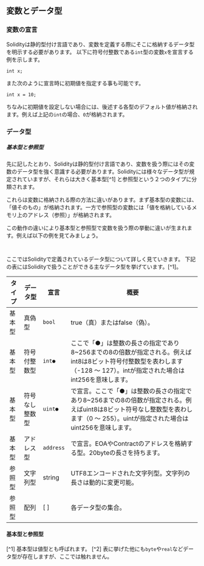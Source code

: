 ## 変数とデータ型

### 変数の宣言
Solidityは静的型付け言語であり、変数を定義する際にそこに格納するデータ型を明示する必要があります。
以下に符号付整数である`int`型の変数`x`を宣言する例を示します。
```plain
int x;
```
また次のように宣言時に初期値を指定する事も可能です。
```plain
int x = 10;
```
ちなみに初期値を設定しない場合には、後述する各型のデフォルト値が格納されます。例えば上記の`int`の場合、`0`が格納されます。
<!--[TODO] 識別子の説明上記では「x」が識別子 -->
<!--[TODO] 識別子の命名規則 -->

### データ型
##### 基本型と参照型
先に記したとおり、Solidityは静的型付け言語であり、変数を扱う際にはその変数のデータ型を強く意識する必要があります。Solidityには様々なデータ型が規定されていますが、それらは大きく基本型[^1] と参照型という２つのタイプに分類されます。

これらは変数に格納される際の方法に違いがあります。まず基本型の変数には、「値そのもの」が格納されます。一方で参照型の変数には「値を格納しているメモリ上のアドレス（参照）」が格納されます。

この動作の違いにより基本型と参照型で変数を扱う際の挙動に違いが生まれます。例えば以下の例を見てみましょう。
```


```
ここではSolidityで定義されているデータ型について詳しく見ていきます。
下記の表にはSolidityで扱うことができる主なデータ型を挙げています。[^1]。

| タイプ | データ型  |宣言| 概要  |
| ------ | ----------|-----|-----|
| 基本型 | 真偽型 | `bool`|true（真）またはfalse（偽）。 |
| 基本型 | 符号付整数型 | `int●`|ここで「●」は整数の長さの指定であり8~256までの8の倍数が指定される。例えばint8は8ビット符号付整数型を表わします（-128 ～ 127）。intが指定された場合はint256を意味します。|
| 基本型 | 符号なし整数型 | `uint●`|で宣言。ここで「●」は整数の長さの指定であり8~256までの8の倍数が指定される。例えばuint8は8ビット符号なし整数型を表わします（0 ～ 255）。uintが指定された場合はuint256を意味します。|
| 基本型 | アドレス型 | `address`|で宣言。EOAやContractのアドレスを格納する型。20byteの長さを持ちます。 |
| 参照型 |文字列型| string | UTF8エンコードされた文字列型。文字列の長さは動的に変更可能。 |
| 参照型 | 配列 |[ ]| 各データ型の集合。 |




#### 基本型と参照型
[^1] 基本型は値型とも呼ばれます。
[^2] 表に挙げた他にも`byte`や`real`などデータ型が存在しますが、ここでは触れません。<!--[TODO]realも表に載せる -->

